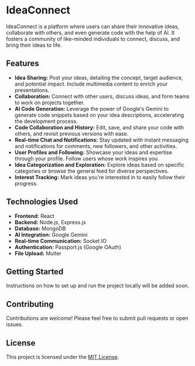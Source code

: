 # IdeaConnect

IdeaConnect is a platform where users can share their innovative ideas, collaborate with others, and even generate code with the help of AI.  It fosters a community of like-minded individuals to connect, discuss, and bring their ideas to life.

## Features

* **Idea Sharing:** Post your ideas, detailing the concept, target audience, and potential impact.  Include multimedia content to enrich your presentations.
* **Collaboration:** Connect with other users, discuss ideas, and form teams to work on projects together.
* **AI Code Generation:** Leverage the power of Google's Gemini to generate code snippets based on your idea descriptions, accelerating the development process.
* **Code Collaboration and History:** Edit, save, and share your code with others, and revisit previous versions with ease.
* **Real-time Chat and Notifications:** Stay updated with instant messaging and notifications for comments, new followers, and other activities.
* **User Profiles and Following:**  Showcase your ideas and expertise through your profile. Follow users whose work inspires you.
* **Idea Categorization and Exploration:** Explore ideas based on specific categories or browse the general feed for diverse perspectives.
* **Interest Tracking:** Mark ideas you're interested in to easily follow their progress.


## Technologies Used

* **Frontend:** React
* **Backend:** Node.js, Express.js
* **Database:** MongoDB
* **AI Integration:** Google Gemini
* **Real-time Communication:** Socket.IO
* **Authentication:** Passport.js (Google OAuth)
* **File Upload:** Multer


## Getting Started

Instructions on how to set up and run the project locally will be added soon.

## Contributing

Contributions are welcome!  Please feel free to submit pull requests or open issues.

## License

This project is licensed under the [MIT License](LICENSE).
